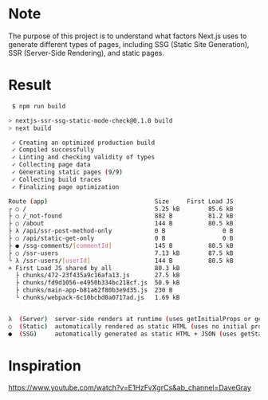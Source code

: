# Note

The purpose of this project is to understand what factors Next.js uses to generate different types of pages, including SSG (Static Site Generation), SSR (Server-Side Rendering), and static pages.

# Result

````bash
 $ npm run build

> nextjs-ssr-ssg-static-mode-check@0.1.0 build
> next build

 ✓ Creating an optimized production build
 ✓ Compiled successfully
 ✓ Linting and checking validity of types
 ✓ Collecting page data
 ✓ Generating static pages (9/9)
 ✓ Collecting build traces
 ✓ Finalizing page optimization

Route (app)                              Size     First Load JS
┌ ○ /                                    5.25 kB        85.6 kB
├ ○ /_not-found                          882 B          81.2 kB
├ ○ /about                               144 B          80.5 kB
├ λ /api/ssr-post-method-only            0 B                0 B
├ ○ /api/static-get-only                 0 B                0 B
├ ● /ssg-comments/[commentId]            145 B          80.5 kB
├ ○ /ssr-users                           7.13 kB        87.5 kB
└ λ /ssr-users/[userId]                  144 B          80.5 kB
+ First Load JS shared by all            80.3 kB
  ├ chunks/472-23f435a9c16afa13.js       27.5 kB
  ├ chunks/fd9d1056-e4950b334bc218cf.js  50.9 kB
  ├ chunks/main-app-b81a62f80b3e9d35.js  230 B
  └ chunks/webpack-6c10bcbd0a0717ad.js   1.69 kB


λ  (Server)  server-side renders at runtime (uses getInitialProps or getServerSideProps)
○  (Static)  automatically rendered as static HTML (uses no initial props)
●  (SSG)     automatically generated as static HTML + JSON (uses getStaticProps)```
````

# Inspiration

https://www.youtube.com/watch?v=E1HzFvXgrCs&ab_channel=DaveGray
